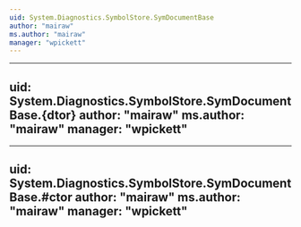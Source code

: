 ```yaml
---
uid: System.Diagnostics.SymbolStore.SymDocumentBase
author: "mairaw"
ms.author: "mairaw"
manager: "wpickett"
---
```


---
uid: System.Diagnostics.SymbolStore.SymDocumentBase.{dtor}
author: "mairaw"
ms.author: "mairaw"
manager: "wpickett"
---

---
uid: System.Diagnostics.SymbolStore.SymDocumentBase.#ctor
author: "mairaw"
ms.author: "mairaw"
manager: "wpickett"
---
